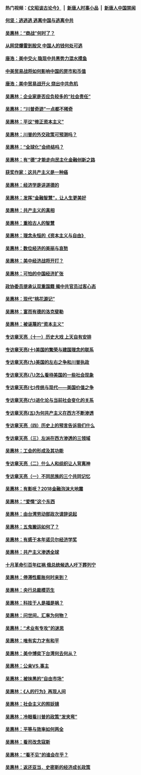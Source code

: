 #### 热门视频：[《文昭谈古论今》](https://github.com/gfw-breaker/wenzhao/blob/master/README.md?t=10152133) &nbsp;|&nbsp; [新唐人时事小品](https://github.com/gfw-breaker/ntdtv-comedy/blob/master/README.md?t=10152133) &nbsp;|&nbsp; [新唐人中国禁闻](https://github.com/gfw-breaker/ntdtv-news/blob/master/README.md?t=10152133)

#### [何坚：逃逃逃 逃离中国与逃离中共](../pages/nsc423/n10592891.md?t=10152133) 

#### [吴惠林：“商战”何时了？](../pages/nsc423/n10573558.md?t=10152133) 

#### [从网贷爆雷到股灾 中国人的钱何处可逃](../pages/nsc423/n10572800.md?t=10152133) 

#### [唐浩：美中交火 隐现中共黑势力混水摸鱼](../pages/nsc423/n10544040.md?t=10152133) 

#### [中美贸易战将如何影响中国的房市和币值](../pages/nsc423/n10543697.md?t=10152133) 

#### [唐浩：美中贸易战开火 烧出中共危机](../pages/nsc423/n10540126.md?t=10152133) 

#### [吴惠林：企业家是否应负较多的“社会责任”](../pages/nsc423/n10535022.md?t=10152133) 

#### [吴惠林：“川普奇迹”一点都不稀奇](../pages/nsc423/n10512808.md?t=10152133) 

#### [吴惠林：平议“修正资本主义”](../pages/nsc423/n10495724.md?t=10152133) 

#### [吴惠林：川普的外交政策可预测吗？](../pages/nsc423/n10462387.md?t=10152133) 

#### [吴惠林：“全球化”会终结吗？](../pages/nsc423/n10452838.md?t=10152133) 

#### [吴惠林：有“德”才能走向民主化金融创新之路](../pages/nsc423/n10432292.md?t=10152133) 

#### [获奖作家：这共产主义是一种癌](../pages/nsc423/n10431541.md?t=10152133) 

#### [吴惠林：经济学是讲道德的](../pages/nsc423/n10398014.md?t=10152133) 

#### [吴惠林：发挥“金融智慧”，让人生更美好](../pages/nsc423/n10375019.md?t=10152133) 

#### [吴惠林：共产主义的真相](../pages/nsc423/n10351394.md?t=10152133) 

#### [吴惠林：重拾古人的智慧](../pages/nsc423/n10337691.md?t=10152133) 

#### [吴惠林：理念永恒的《资本主义与自由》](../pages/nsc423/n10316274.md?t=10152133) 

#### [吴惠林：数位经济的美丽与哀愁](../pages/nsc423/n10292946.md?t=10152133) 

#### [吴惠林：美中经济战将开打？](../pages/nsc423/n10258825.md?t=10152133) 

#### [吴惠林：可怕的中国经济扩张](../pages/nsc423/n10219147.md?t=10152133) 

#### [政协委员提承认双重国籍 揭中共官员过客心态](../pages/nsc423/n10208809.md?t=10152133) 

#### [吴惠林：现代“桃花源记”](../pages/nsc423/n10185234.md?t=10152133) 

#### [吴惠林：富而有德的洛克斐勒](../pages/nsc423/n10142264.md?t=10152133) 

#### [吴惠林：被诬蔑的“资本主义”](../pages/nsc423/n10124816.md?t=10152133) 

#### [专访章天亮（十一）历史大戏 上天自有安排](../pages/nsc423/n10094905.md?t=10152133) 

#### [专访章天亮(十)美国的繁荣与建国理念的联系](../pages/nsc423/n10094899.md?t=10152133) 

#### [专访章天亮(九)美国的左右之争和川普执政](../pages/nsc423/n10094889.md?t=10152133) 

#### [专访章天亮(八)怎么看待美国的一些社会现象](../pages/nsc423/n10094857.md?t=10152133) 

#### [专访章天亮(七)传统与现代——美国价值之争](../pages/nsc423/n10093140.md?t=10152133) 

#### [专访章天亮(六)进化论与当前社会变化的关系](../pages/nsc423/n10092036.md?t=10152133) 

#### [专访章天亮(五)为何共产主义在西方不断渗透](../pages/nsc423/n10083620.md?t=10152133) 

#### [专访章天亮（四）历史上的预言告诉我们什么](../pages/nsc423/n10083606.md?t=10152133) 

#### [专访章天亮（三）左派在西方渗透的三领域](../pages/nsc423/n10081115.md?t=10152133) 

#### [吴惠林：工会的形成及其功能](../pages/nsc423/n10080633.md?t=10152133) 

#### [专访章天亮（二）什么人和组织让人背离神](../pages/nsc423/n10076637.md?t=10152133) 

#### [专访章天亮（一）不同民族的三个共同记忆](../pages/nsc423/n10074188.md?t=10152133) 

#### [吴惠林：有影呒？2018金融泡沫大地震](../pages/nsc423/n10040534.md?t=10152133) 

#### [吴惠林：“爱情”这个东西](../pages/nsc423/n10019423.md?t=10152133) 

#### [吴惠林：由台湾劳动部政次请辞说起](../pages/nsc423/n9979679.md?t=10152133) 

#### [吴惠林：五鬼搬运如何了？](../pages/nsc423/n9925338.md?t=10152133) 

#### [吴惠林：有感于本年诺贝尔经济学奖](../pages/nsc423/n9871883.md?t=10152133) 

#### [吴惠林：共产主义渗透全球](../pages/nsc423/n9812748.md?t=10152133) 

#### [十月革命引百年红祸 俄总统候选人吁下葬列宁](../pages/nsc423/n9810182.md?t=10152133) 

#### [吴惠林：停滞性膨胀何时来到？](../pages/nsc423/n9764136.md?t=10152133) 

#### [吴惠林：央行总裁模范生](../pages/nsc423/n9728134.md?t=10152133) 

#### [吴惠林：科技于人是福是祸？](../pages/nsc423/n9672982.md?t=10152133) 

#### [吴惠林：问世间，汇率为何物？](../pages/nsc423/n9621788.md?t=10152133) 

#### [吴惠林：“术业有专攻”的迷思](../pages/nsc423/n9580363.md?t=10152133) 

#### [吴惠林：唯有实力才有和平](../pages/nsc423/n9529599.md?t=10152133) 

#### [吴惠林：美中博奕下台湾何去何从？](../pages/nsc423/n9483598.md?t=10152133) 

#### [吴惠林：公亲VS.事主](../pages/nsc423/n9425637.md?t=10152133) 

#### [吴惠林：被抹黑的“自由市场”](../pages/nsc423/n9351545.md?t=10152133) 

#### [吴惠林：《人的行为》再现人间](../pages/nsc423/n9296339.md?t=10152133) 

#### [吴惠林：社会主义的照妖镜](../pages/nsc423/n9243460.md?t=10152133) 

#### [吴惠林：冷眼看川普的政策“发夹弯”](../pages/nsc423/n9120684.md?t=10152133) 

#### [吴惠林：平等与效率如何两全](../pages/nsc423/n9075430.md?t=10152133) 

#### [吴惠林：看司改念寇斯](../pages/nsc423/n9024915.md?t=10152133) 

#### [吴惠林：“看不见”的谁会在乎？](../pages/nsc423/n8977488.md?t=10152133) 

#### [吴惠林：返还亚当．史密斯的经济成长政策](../pages/nsc423/n8931896.md?t=10152133) 

